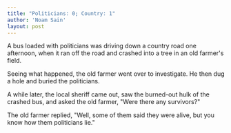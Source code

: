 ```yaml
---
title: "Politicians: 0; Country: 1"
author: 'Noam Sain'
layout: post
---
```


A bus loaded with politicians was driving down a country road one afternoon, when it ran off the road and crashed into a tree in an old farmer's field.

Seeing what happened, the old farmer went over to investigate. He then dug a hole and buried the politicians.

A while later, the local sheriff came out, saw the burned-out hulk of the crashed bus, and asked the old farmer, "Were there any survivors?"

The old farmer replied, "Well, some of them said they were alive, but you know how them politicians lie."